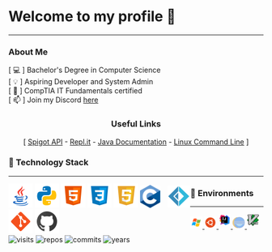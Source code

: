 <h1>Welcome to my profile 🚀</h1>
<hr>
<div>
  <h3>About Me</h3>
  <div>
        [ 💻 ] Bachelor's Degree in Computer Science<br>
        [ 💡 ]  Aspiring Developer and System Admin<br>
        [ 📓 ]  CompTIA IT Fundamentals certified<br>
        [ 📫 ] Join my Discord <a href="https://discord.gg/9SNENvp">here</a><br>
        <div align="center">
          <h3>Useful Links</h3>
          [ <a href="https://hub.spigotmc.org/javadocs/bukkit/">Spigot API</a> -
          <a href="https://repl.it/">Repl.it</a> -
          <a href="https://docs.oracle.com/javase/tutorial/">Java Documentation</a>  -
          <a href="https://buildmedia.readthedocs.org/media/pdf/lym/latest/lym.pdf">Linux Command Line</a> ]
        </div>
  </div>
</div>
<h3> 🔭 Technology Stack </h3>
<hr>
<div style="float: left;">
  <img src="img/java.png" alt="Java"/>
  <img src="img/python.png" alt="Python"/>
  <img src="img/html.png" alt="HTML"/>
  <img src="img/css.png" alt="CSS"/>
  <img src="img/javascript.png" alt="JavaScript"/>
  <img src="img/c.png" style="height: 45px;" alt="C"/>
  <img src="img/fsharp.png" style="height: 45px; margin-left: 10px;" alt="F#"/><br>
  <img src="img/git.png" alt="Git"/>
  <img src="img/github.png" alt="GitHub"/>
</div>
<h3> 🔨 Environments </h3>
<hr>
<div style="float: left;" >

<a href="https://www.microsoft.com" rel="nofollow">
  <img src="img/windows.png" style="max-width:75%;">
</a>

<a href="https://www.ubuntu.com/" rel="nofollow">
  <img src="img/ubuntu.png">
</a>

<a href="https://www.jetbrains.com/idea/" rel="nofollow">
  <img src="img/intellij.png"style="padding-bottom: 5px;">
</a>

<a href="https://www.eclipse.org/ide/" rel="nofollow">
  <img src="img/eclipse.png" style="height: 24px;">
</a>
  
<a href="https://www.vim.org" rel="nofollow">
  <img src="img/vim.png"style="padding-bottom: 5px; height: 24px;">
</a>
</div>
<br/>
<div align="center" style="float: left;">
  <img src="https://badges.pufler.dev/visits/jag-dev/jag-dev" alt="visits"/>
  <img src="https://badges.pufler.dev/repos/jag-dev" alt="repos"/>
  <img src="https://badges.pufler.dev/commits/all/jag-dev" alt="commits"/>
  <img src="https://badges.pufler.dev/years/jag-dev" alt="years"/>
</div>
